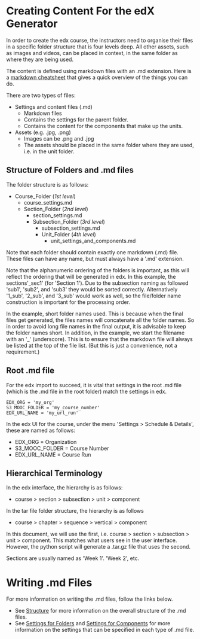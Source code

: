 # Creating Content For the edX Generator

In order to create the edx course, the instructors need to organise their files in a specific folder structure that is four levels deep. All other assets, such as images and videos, can be placed in context, in the same folder as where they are being used.

The content is defined using markdown files with an .md extension. 
Here is a [markdown cheatsheet](https://devhints.io/markdown) that gives a quick overview of the things you can do.

There are two types of files:

- Settings and content files (.md)
  - Markdown files
  - Contains the settings for the parent folder.
  - Contains the content for the components that make up the units.
- Assets (e.g. .jpg, .png)
  - Images can be .png and .jpg
  - The assets should be placed in the same folder where they are used, i.e. in the unit folder.

## Structure of Folders and .md files

The folder structure is as follows:

- Course_Folder (_1st level_)
  - course_settings.md
  - Section_Folder (_2nd level_)
    - section_settings.md
    - Subsection_Folder (_3rd level_)
      - subsection_settings.md
      - Unit_Folder (_4th level_)
        - unit_settings_and_components.md

Note that each folder should contain exactly one markdown (.md) file. These files can have any name, but must always have a '.md' extension.

Note that the alphanumeric ordering of the folders is important, as this will reflect the ordering that will be generated in edx. In this example, the sections'_sec1' (for 'Section 1').  Due to the subsection naming as followed 'sub1', 'sub2', and 'sub3' they would be sorted correctly. Alternatively '1_sub', '2_sub', and '3_sub' would work as well, so the file/folder name construction is important for the processing order.

In the example, short folder names used. This is because when the final files get generated, the files names will concatenate all the folder names. So in order to avoid long file names in the final output, it is advisable to keep the folder names short. In addition, in the example, we start the filename with an '_' (underscore). This is to ensure that the markdown file will always be listed at the top of the file list. (But this is just a convenience, not a requirement.)

## Root .md file

For the edx import to succeed, it is vital that settings in the root .md file (which is the .md file in the root folder) match the settings in edx.
~~~~~~~~~~~~~
EDX_ORG = 'my_org' 
S3_MOOC_FOLDER = 'my_course_number' 
EDX_URL_NAME = 'my_url_run'
~~~~~~~~~~~~~

In the edx UI for the course, under the menu 'Settings > Schedule & Details', these are named as follows:
- EDX_ORG = Organization
- S3_MOOC_FOLDER = Course Number
- EDX_URL_NAME = Course Run

## Hierarchical Terminology

In  the edx interface, the hierarchy is as follows:
-  course > section > subsection > unit > component

In the tar file folder structure, the hierarchy is as follows
-  course > chapter > sequence   > vertical > component

In this document, we will use the first, i.e. course > section > subsection > unit > component. This matches what users see in the user interface. However, the python script will generate a .tar.gz file that uses the second. 

Sections are usually named as 'Week 1'. 'Week 2', etc.

# Writing .md Files

For more information on writing the .md files, follow the links below.

* See [Structure](markdown_structure.md) for more information on the overall structure of the .md files.
* See [Settings for Folders](markdown_settings_folders.md) and [Settings for Components](markdown_settings_components.md) for more information on the settings that can be specified in each type of .md file.
